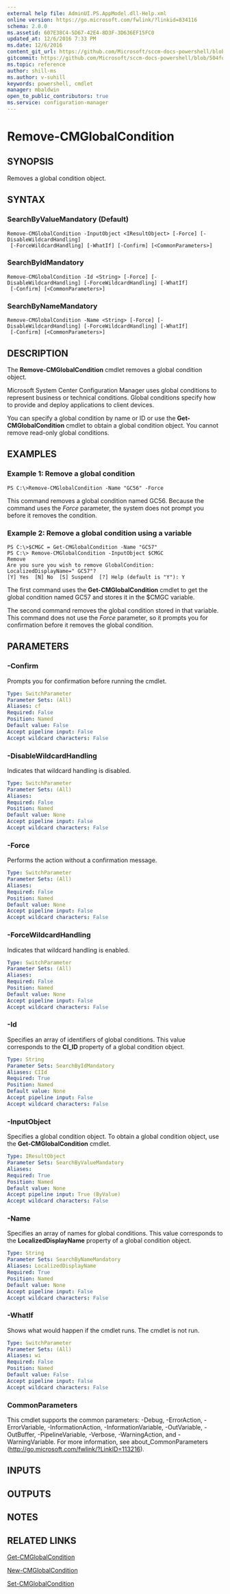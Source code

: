```yaml
---
external help file: AdminUI.PS.AppModel.dll-Help.xml
online version: https://go.microsoft.com/fwlink/?linkid=834116
schema: 2.0.0
ms.assetid: 607E38C4-5D67-42E4-8D3F-3D636EF15FC0
updated_at: 12/6/2016 7:33 PM
ms.date: 12/6/2016
content_git_url: https://github.com/Microsoft/sccm-docs-powershell/blob/master/sccm-cmdlets/ConfigurationManager/vlatest/Remove-CMGlobalCondition.md
gitcommit: https://github.com/Microsoft/sccm-docs-powershell/blob/504fd5ae0c4dcc14877d18b3f201f0c5172688ce/sccm-cmdlets/ConfigurationManager/vlatest/Remove-CMGlobalCondition.md
ms.topic: reference
author: shill-ms
ms.author: v-suhill
keywords: powershell, cmdlet
manager: mbaldwin
open_to_public_contributors: true
ms.service: configuration-manager
---
```


# Remove-CMGlobalCondition

## SYNOPSIS
Removes a global condition object.

## SYNTAX

### SearchByValueMandatory (Default)
```
Remove-CMGlobalCondition -InputObject <IResultObject> [-Force] [-DisableWildcardHandling]
 [-ForceWildcardHandling] [-WhatIf] [-Confirm] [<CommonParameters>]
```

### SearchByIdMandatory
```
Remove-CMGlobalCondition -Id <String> [-Force] [-DisableWildcardHandling] [-ForceWildcardHandling] [-WhatIf]
 [-Confirm] [<CommonParameters>]
```

### SearchByNameMandatory
```
Remove-CMGlobalCondition -Name <String> [-Force] [-DisableWildcardHandling] [-ForceWildcardHandling] [-WhatIf]
 [-Confirm] [<CommonParameters>]
```

## DESCRIPTION
The **Remove-CMGlobalCondition** cmdlet removes a global condition object.

Microsoft System Center Configuration Manager uses global conditions to represent business or technical conditions.
Global conditions specify how to provide and deploy applications to client devices.

You can specify a global condition by name or ID or use the **Get-CMGlobalCondition** cmdlet to obtain a global condition object.
You cannot remove read-only global conditions.

## EXAMPLES

### Example 1: Remove a global condition
```
PS C:\>Remove-CMGlobalCondition -Name "GC56" -Force
```

This command removes a global condition named GC56.
Because the command uses the *Force* parameter, the system does not prompt you before it removes the condition.

### Example 2: Remove a global condition using a variable
```
PS C:\>$CMGC = Get-CMGlobalCondition -Name "GC57"
PS C:\> Remove-CMGlobalCondition -InputObject $CMGC
Remove
Are you sure you wish to remove GlobalCondition: 
LocalizedDisplayName=" GC57"?
[Y] Yes  [N] No  [S] Suspend  [?] Help (default is "Y"): Y
```

The first command uses the **Get-CMGlobalCondition** cmdlet to get the global condition named GC57 and stores it in the $CMGC variable.

The second command removes the global condition stored in that variable.
This command does not use the *Force* parameter, so it prompts you for confirmation before it removes the global condition.

## PARAMETERS

### -Confirm
Prompts you for confirmation before running the cmdlet.

```yaml
Type: SwitchParameter
Parameter Sets: (All)
Aliases: cf
Required: False
Position: Named
Default value: False
Accept pipeline input: False
Accept wildcard characters: False
```

### -DisableWildcardHandling
Indicates that wildcard handling is disabled.

```yaml
Type: SwitchParameter
Parameter Sets: (All)
Aliases: 
Required: False
Position: Named
Default value: None
Accept pipeline input: False
Accept wildcard characters: False
```

### -Force
Performs the action without a confirmation message.

```yaml
Type: SwitchParameter
Parameter Sets: (All)
Aliases: 
Required: False
Position: Named
Default value: None
Accept pipeline input: False
Accept wildcard characters: False
```

### -ForceWildcardHandling
Indicates that wildcard handling is enabled.

```yaml
Type: SwitchParameter
Parameter Sets: (All)
Aliases: 
Required: False
Position: Named
Default value: None
Accept pipeline input: False
Accept wildcard characters: False
```

### -Id
Specifies an array of identifiers of global conditions.
This value corresponds to the **CI_ID** property of a global condition object.

```yaml
Type: String
Parameter Sets: SearchByIdMandatory
Aliases: CIId
Required: True
Position: Named
Default value: None
Accept pipeline input: False
Accept wildcard characters: False
```

### -InputObject
Specifies a global condition object.
To obtain a global condition object, use the **Get-CMGlobalCondition** cmdlet.

```yaml
Type: IResultObject
Parameter Sets: SearchByValueMandatory
Aliases: 
Required: True
Position: Named
Default value: None
Accept pipeline input: True (ByValue)
Accept wildcard characters: False
```

### -Name
Specifies an array of names for global conditions.
This value corresponds to the **LocalizedDisplayName** property of a global condition object.

```yaml
Type: String
Parameter Sets: SearchByNameMandatory
Aliases: LocalizedDisplayName
Required: True
Position: Named
Default value: None
Accept pipeline input: False
Accept wildcard characters: False
```

### -WhatIf
Shows what would happen if the cmdlet runs.
The cmdlet is not run.

```yaml
Type: SwitchParameter
Parameter Sets: (All)
Aliases: wi
Required: False
Position: Named
Default value: False
Accept pipeline input: False
Accept wildcard characters: False
```

### CommonParameters
This cmdlet supports the common parameters: -Debug, -ErrorAction, -ErrorVariable, -InformationAction, -InformationVariable, -OutVariable, -OutBuffer, -PipelineVariable, -Verbose, -WarningAction, and -WarningVariable. For more information, see about_CommonParameters (http://go.microsoft.com/fwlink/?LinkID=113216).

## INPUTS

## OUTPUTS

## NOTES

## RELATED LINKS

[Get-CMGlobalCondition](xref:ConfigurationManager/vlatest/Get-CMGlobalCondition.md)

[New-CMGlobalCondition](xref:ConfigurationManager/vlatest/New-CMGlobalCondition.md)

[Set-CMGlobalCondition](xref:ConfigurationManager/vlatest/Set-CMGlobalCondition.md)


